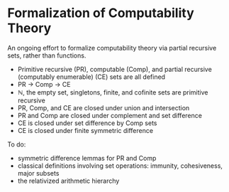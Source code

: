 # Formalization of Computability Theory

An ongoing effort to formalize computability theory via partial recursive sets, rather than functions.

- Primitive recursive (PR), computable (Comp), and partial recursive (computably enumerable) (CE) sets are all defined
-  PR -> Comp -> CE
- ℕ, the empty set, singletons, finite, and cofinite sets are primitive recursive
- PR, Comp, and CE are closed under union and intersection
- PR and Comp are closed under complement and set difference
- CE is closed under set difference by Comp sets
- CE is closed under finite symmetric difference


To do:
- symmetric difference lemmas for PR and Comp
- classical definitions involving set operations: immunity, cohesiveness, major subsets
- the relativized arithmetic hierarchy